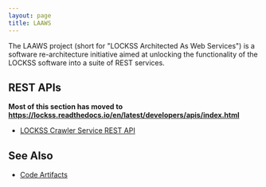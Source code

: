 ```yaml
---
layout: page
title: LAAWS
---
```


The LAAWS project (short for "LOCKSS Architected As Web Services") is a
software re-architecture initiative aimed at unlocking the functionality of the
LOCKSS software into a suite of REST services.

## REST APIs

**Most of this section has moved to <https://lockss.readthedocs.io/en/latest/developers/apis/index.html>**

*   [LOCKSS Crawler Service REST API](apis/lockss-crawler-service.html)

## See Also

*   [Code Artifacts](/developers/laaws/code-artifacts)
